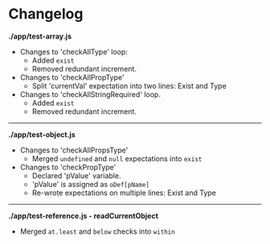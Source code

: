 # Changelog

**./app/test-array.js**
* Changes to 'checkAllType' loop:
	* Added `exist`
	* Removed redundant increment.
* Changes to 'checkAllPropType'
	* Split 'currentVal' expectation into two lines: Exist and Type
* Changes to 'checkAllStringRequired' loop.
	* Added `exist`
	* Removed redundant increment.

---

**./app/test-object.js**
* Changes to 'checkAllPropsType'
	* Merged `undefined` and `null` expectations into `exist`
* Changes to 'checkPropType'
	* Declared 'pValue' variable.
	* 'pValue' is assigned as `oDef[pName]`
	* Re-wrote expectations on multiple lines: Exist and Type

---

**./app/test-reference.js - readCurrentObject**
* Merged `at.least` and `below` checks into `within`
